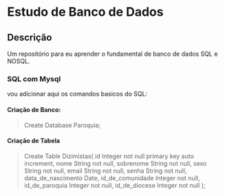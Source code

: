 # Estudo de Banco de Dados

## Descrição
Um repositório para eu aprender o fundamental de banco de dados SQL e NOSQL. 

### SQL com Mysql

vou adicionar aqui os comandos basicos do SQL:

#### Criação de Banco:
> Create Database Paroquia;

#### Criação de Tabela
> Create Table Dizimistas(
>   id Integer not null primary key auto increment,
>   nome String not null,
>   sobrenome String not null,
>   sexo String not null,
>   email String not null,
>   senha String not null,
>   data_de_nascimento Date,
>   id_de_comunidade Integer not null,
>   id_de_paroquia Integer not null,
>   id_de_diocese Integer not null
> );

